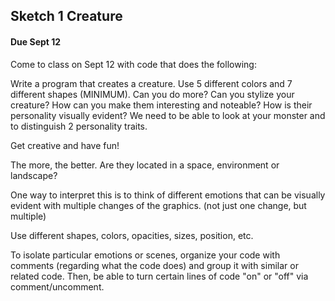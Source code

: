 ## Sketch 1 Creature

#### Due Sept 12 
			
Come to class on Sept 12 with code that does the following:

Write a program that creates a creature. Use 5 different colors and 7 different shapes (MINIMUM). Can you do more? Can you stylize your creature? How can you make them interesting and noteable? How is their personality visually evident? We need to be able to look at your monster and to distinguish 2 personality traits. 

Get creative and have fun!

The more, the better. Are they located in a space, environment or landscape?

One way to interpret this is to think of different emotions that can be visually evident with multiple changes of the graphics. (not just one change, but multiple)

Use different shapes, colors, opacities, sizes, position, etc.

To isolate particular emotions or scenes, organize your code with comments (regarding what the code does) and group it with similar or related code. Then, be able to turn certain lines of code "on" or "off" via comment/uncomment.